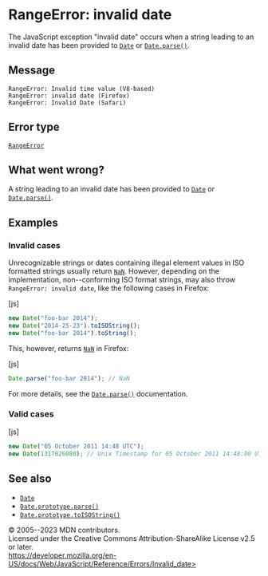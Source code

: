 RangeError: invalid date
========================

 
The JavaScript exception \"invalid date\" occurs when a string leading
to an invalid date has been provided to [`Date`](../global_objects/date)
or [`Date.parse()`](../global_objects/date/parse).


 
Message
-------

 
```text
RangeError: Invalid time value (V8-based)
RangeError: invalid date (Firefox)
RangeError: Invalid Date (Safari)
```



 
Error type 
----------

 
[`RangeError`](../global_objects/rangeerror)



 
What went wrong? 
----------------

 
A string leading to an invalid date has been provided to
[`Date`](../global_objects/date) or
[`Date.parse()`](../global_objects/date/parse).



 
Examples
--------


 
### Invalid cases 

 
Unrecognizable strings or dates containing illegal element values in ISO
formatted strings usually return [`NaN`](../global_objects/nan).
However, depending on the implementation, non--conforming ISO format
strings, may also throw `RangeError: invalid date`, like the following
cases in Firefox:

 
 
[js]


```js
new Date("foo-bar 2014");
new Date("2014-25-23").toISOString();
new Date("foo-bar 2014").toString();
```


This, however, returns [`NaN`](../global_objects/nan) in Firefox:

 
 
[js]


```js
Date.parse("foo-bar 2014"); // NaN
```


For more details, see the [`Date.parse()`](../global_objects/date/parse)
documentation.



 
### Valid cases 

 
 
 
[js]


```js
new Date("05 October 2011 14:48 UTC");
new Date(1317826080); // Unix Timestamp for 05 October 2011 14:48:00 UTC
```




 
See also 
--------

 
-   [`Date`](../global_objects/date)
-   [`Date.prototype.parse()`](../global_objects/date/parse)
-   [`Date.prototype.toISOString()`](../global_objects/date/toisostring)



 
© 2005--2023 MDN contributors.\
Licensed under the Creative Commons Attribution-ShareAlike License v2.5
or later.\
https://developer.mozilla.org/en-US/docs/Web/JavaScript/Reference/Errors/Invalid_date>

